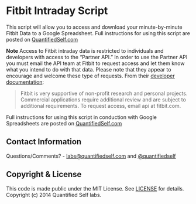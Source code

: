 Fitbit Intraday Script
==============
This script will allow you to access and download your minute-by-minute Fitbit Data to a Google Spreadsheet. Full instructions for using this script are posted on [QuantifiedSelf.com](http://quantifiedself.com/2014/09/download-minute-fitbit-data/)

**Note**
Access to Fitbit intraday data is restricted to individuals and developers with access to the “Partner API.” In order to use the Partner API you must email the API team at Fitbit to request access and let them know what you intend to do with that data. Please note that they appear to encourage and welcome these type of requests. From their [developer documentation](https://wiki.fitbit.com/display/API/Fitbit+Partner+API):

> Fitbit is very supportive of non-profit research and personal projects. Commercial applications require additional review and are subject to additional requirements. To request access, email api at fitbit.com.

Full instructions for using this script in conduction with Google Spreadsheets are posted on [QuantifiedSelf.com](http://quantifiedself.com/2014/09/download-minut…te-fitbit-data/ )

Contact Information
-------------------

Questions/Comments? - [labs@quantifiedself.com](mailto:labs@quantifiedself.com) and [@quantifiedself](http://www.twitter.com/quantifiedself)

Copyright & License
---------
This code is made public under the MIT License. See [LICENSE]() for details. 
Copyright (c) 2014 Quantified Self labs. 

